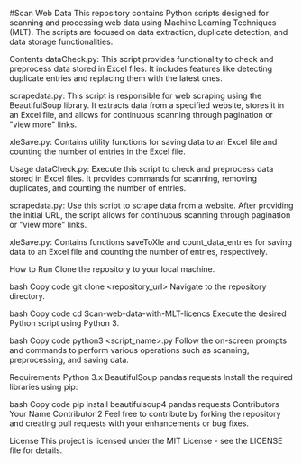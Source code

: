 #Scan Web Data
This repository contains Python scripts designed for scanning and processing web data using Machine Learning Techniques (MLT). The scripts are focused on data extraction, duplicate detection, and data storage functionalities.

Contents
dataCheck.py: This script provides functionality to check and preprocess data stored in Excel files. It includes features like detecting duplicate entries and replacing them with the latest ones.

scrapedata.py: This script is responsible for web scraping using the BeautifulSoup library. It extracts data from a specified website, stores it in an Excel file, and allows for continuous scanning through pagination or "view more" links.

xleSave.py: Contains utility functions for saving data to an Excel file and counting the number of entries in the Excel file.

Usage
dataCheck.py: Execute this script to check and preprocess data stored in Excel files. It provides commands for scanning, removing duplicates, and counting the number of entries.

scrapedata.py: Use this script to scrape data from a website. After providing the initial URL, the script allows for continuous scanning through pagination or "view more" links.

xleSave.py: Contains functions saveToXle and count_data_entries for saving data to an Excel file and counting the number of entries, respectively.

How to Run
Clone the repository to your local machine.

bash
Copy code
git clone <repository_url>
Navigate to the repository directory.

bash
Copy code
cd Scan-web-data-with-MLT-licencs
Execute the desired Python script using Python 3.

bash
Copy code
python3 <script_name>.py
Follow the on-screen prompts and commands to perform various operations such as scanning, preprocessing, and saving data.

Requirements
Python 3.x
BeautifulSoup
pandas
requests
Install the required libraries using pip:

bash
Copy code
pip install beautifulsoup4 pandas requests
Contributors
Your Name
Contributor 2
Feel free to contribute by forking the repository and creating pull requests with your enhancements or bug fixes.

License
This project is licensed under the MIT License - see the LICENSE file for details.
